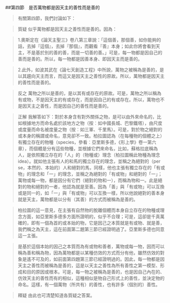 ##第四節　是否萬物都是因天主的善性而是善的
>有關第四節，我們討論如下：

>質疑	似乎萬物都是因天主之善性而是善的。因為：

>1.奧斯定在《論天主聖三》卷八第三章說：「這個善，那個善，如你能夠的話，去掉『這個』，去掉『那個』，而觀看『善』本身；如此你將會看到天主，不是基於別的善的善，而是一切善的善。」可是，每一物都是因自己的善而是善的。所以，每一物都是因善本身、即因天主而是善的。

>2.此外，如波其武在《論七天創造工程》中所說，萬物之被稱為是善的，是以其趨向天主而言，而這又是因天主之善性的原故。所以，萬物都是因天主的善性而是善的。

>反之	萬物之所以是善的，是以其有或存在的原故。可是，萬物之所以稱為有或物，不是因天主的有或存在，而是因自己的有或存在。所以，萬物也不是因天主之善性，而是因自己的善性而是善的。

>正解	我解答如下：對於本身含有對外關係之物，是可以由外來命名的，比如根據地方而命名處於該地方之物（按︰如中國長城、巴黎鐵塔），由尺度或度量而命名被度量之物（按︰如三軍、千里馬）。可是，對於物之絕對的或本身的稱謂或命名，意見卻不一致。柏拉圖認為（在每種物的個體之上）有獨立存在的物種（species，參看︰亞里斯多德，《形上學》卷一第六章），而個體是分有這些物種，並根據它們來命名，比如，蘇格拉底稱為人，是依照獨立存在的「人」的（物種或）理念（柏拉圖稱此物種為理念idea）。就如他主張有人的和馬的獨立存在的理念，並稱之為絕對的（per se，本然的、本始的）人和絕對的馬，同樣，他也主張有獨立存在的「有或物」的理念和「一」的理念，並稱之為絕對的「有或物」和絕對的「一」；萬物或每一物，都是因分有它們（絕對的物和一），而稱為物和一。此是絕對的物和絕對的一者，他認為就是至善。因為「善」與「有或物」可以互換或是同一的，如「一」與「有或物」可以互換一樣，所以他說絕對的善本身就是天主，萬物都是以分有（其善）的方式而被稱為是善的。

>柏拉圖的這一意見，在主張有自然物的脫離個體而本身自立存在的物種或理念方面，如亞里斯多德多方面所證明的，似乎不合理；可是，這卻是千真萬確的，即有一個為首的或本始的物，它是因己之本質就是有或物、就是善，我們稱之為天主，這在前面第二題第三節已經證明過了。亞里斯多德也同意這一主張。

>是基於這個本始的因己之本質而為有或物和善者，萬物或每一物，因而可以稱為善和稱為物，因為萬物都是以某種仿效的方式而分有他，雖然仿效的對象是遙不可及的，如前面第四題第三節已經證明過的。因此，每一物都是因天主之善性而被稱為是善的，這是以天主之善性為所有善性之第一模型、形成和目的原因或根本。可是，每一物之被稱為是善的，也是因自己內在的、仿效天主的善性而有的相似，這種相似是物自己形式上的善性，並決定物的命名。這樣，有一個萬物（所共有）的善性，也有許多（個別的）善性。

>釋疑	由此也可清楚知道各質疑之答案。
